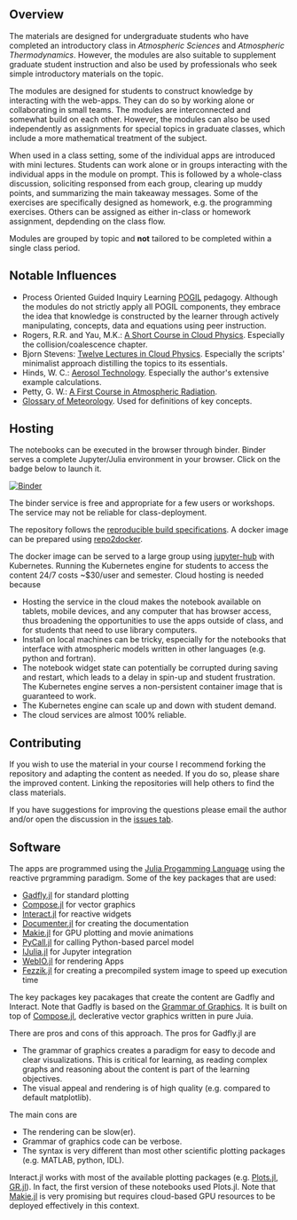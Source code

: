 ## Overview
The materials are designed for undergraduate students who have completed an introductory class in *Atmospheric Sciences* and *Atmospheric Thermodynamics*. However, the modules are also suitable to supplement graduate student instruction and also be used by professionals who seek simple introductory materials on the topic.

The modules are designed for students to construct knowledge by interacting with the web-apps. They can do so by working alone or collaborating in small teams. The modules are interconnected and somewhat build on each other. However, the modules can also be used independently as assignments for special topics in graduate classes, which include a more mathematical treatment of the subject.

When used in a class setting, some of the individual apps are introduced with mini lectures. Students can work alone or in groups interacting with the individual apps in the module on prompt. This is followed by a whole-class discussion, soliciting responsed from each group, clearing up muddy points, and summarizing the main takeaway messages. Some of the exercises are specifically designed as homework, e.g. the programming exercises. Others can be assigned as either in-class or homework assignment, depdending on the class flow. 

Modules are grouped by topic and **not** tailored to be completed within a single class period.

## Notable Influences
* Process Oriented Guided Inquiry Learning [POGIL](https://pogil.org/) pedagogy. Although the modules do not strictly apply all POGIL components, they embrace the idea that knowledge is constructed by the learner through actively manipulating, concepts, data and equations using peer instruction. 
* Rogers, R.R. and Yau, M.K.: [A Short Course in Cloud Physics](https://www.amazon.com/s?k=A+Short+Course+in+Cloud+Physics&i=stripbooks-intl-ship&ref=nb_sb_noss). Especially the collision/coalescence chapter.
* Bjorn Stevens: [Twelve Lectures in Cloud Physics](https://www.mpimet.mpg.de/fileadmin/staff/stevensbjorn/teaching/skript-5.pdf). Especially the scripts' minimalist approach distilling the topics to its essentials.
* Hinds, W. C.: [Aerosol Technology](https://www.amazon.com/Aerosol-Technology-Properties-Measurement-Particles/dp/0471194107). Especially the author's extensive example calculations.
* Petty, G. W.: [A First Course in Atmospheric Radiation](https://sundogpublishingstore.myshopify.com/products/a-first-course-in-atmospheric-radiation-g-w-petty). 
* [Glossary of Meteorology](http://glossary.ametsoc.org/wiki/Main_Page). Used for definitions of key concepts.

## Hosting
The notebooks can be executed in the browser through binder. Binder serves a complete Jupyter/Julia environment in your browser. Click on the badge below to launch it.

[![Binder](https://mybinder.org/badge_logo.svg)](https://mybinder.org/v2/gh/mdpetters/Atmospheric-Physics-Notebooks.git/v0.1)

The binder service is free and appropriate for a few users or workshops. The service may not be reliable for class-deployment.

The repository follows the [reproducible build specifications](https://repo2docker.readthedocs.io/en/latest/specification.html). A docker image can be prepared using [repo2docker](https://repo2docker.readthedocs.io/en/latest/).

The docker image can be served to a large group using [jupyter-hub](https://zero-to-jupyterhub.readthedocs.io/en/latest/index.html) with Kubernetes. Running the Kubernetes engine for students to access the content 24/7 costs ~\$30/user and semester. Cloud hosting is needed because 

* Hosting the service in the cloud makes the notebook available on tablets, mobile devices, and any computer that has browser access, thus broadening the opportunities to use the apps outside of class, and for students that need to use library computers.
* Install on local machines can be tricky, especially for the notebooks that interface with atmospheric models written in other languages (e.g. python and fortran). 
* The notebook widget state can potentially be corrupted during saving and restart, which leads to a delay in spin-up and student frustration. The Kubernetes engine serves a non-persistent container image that is guaranteed to work.
* The Kubernetes engine can scale up and down with student demand.
* The cloud services are almost 100% reliable.
 
## Contributing
If you wish to use the material in your course I recommend forking the repository and adapting the content as needed. If you do so, please share the improved content. Linking the repositories will help others to find the class materials.

If you have suggestions for improving the questions please email the author and/or open the discussion in the [issues tab](https://github.com/mdpetters/Atmospheric-Physics-Notebooks/issues).

## Software
The apps are programmed using the [Julia Progamming Language](https://julialang.org/) using the reactive prgramming paradigm. Some of the key packages that are used:

* [Gadfly.jl](http://gadflyjl.org/stable/) for standard plotting
* [Compose.jl](https://giovineitalia.github.io/Compose.jl/latest/) for vector graphics
* [Interact.jl](https://juliagizmos.github.io/Interact.jl/stable/) for reactive widgets
* [Documenter.jl](https://juliadocs.github.io/Documenter.jl/stable/) for creating the documentation
* [Makie.jl](http://makie.juliaplots.org/stable/) for GPU plotting and movie animations
* [PyCall.jl](https://github.com/JuliaPy/PyCall.jl) for calling Python-based parcel model
* [IJulia.jl](https://github.com/JuliaLang/IJulia.jl) for Jupyter integration
* [WebIO.jl](https://github.com/JuliaGizmos/WebIO.jl) for rendering Apps
* [Fezzik.jl](https://github.com/TsurHerman/Fezzik) for creating a precompiled system image to speed up execution time

The key packages key pacakages that create the content are Gadfly and Interact.  Note that Gadfly is based on the [Grammar of Graphics](https://www.amazon.com/Grammar-Graphics-Statistics-Computing/dp/0387245448). It is built on top of [Compose.jl](https://giovineitalia.github.io/Compose.jl/stable/), declerative vector graphics written in pure Juia. 

There are pros and cons of this approach. The pros for Gadfly.jl are

* The grammar of graphics creates a paradigm for easy to decode and clear visualizations. This is critical for learning, as reading complex graphs and reasoning about the content is part of the learning objectives.
* The visual appeal and rendering is of high quality (e.g. compared to default matplotlib). 

The main cons are 
* The rendering can be slow(er).
* Grammar of graphics code can be verbose.
* The syntax is very different than most other scientific plotting packages (e.g. MATLAB, python, IDL).

Interact.jl works with most of the available plotting packages (e.g. [Plots.jl](http://docs.juliaplots.org/latest/), [GR.jl](https://github.com/jheinen/GR.jl)). In fact, the
first version of these notebooks used Plots.jl. Note that [Makie.jl](http://makie.juliaplots.org/stable/) is very promising but requires cloud-based GPU resources to be deployed effectively in this context.